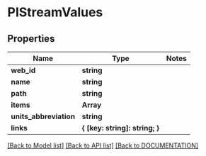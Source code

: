 # PIStreamValues

## Properties
Name | Type | Notes
------------ | ------------- | -------------
**web_id** | **string**
**name** | **string**
**path** | **string**
**items** | **Array<PITimedValue>**
**units_abbreviation** | **string**
**links** | **{ [key: string]: string; }**

[[Back to Model list]](../../DOCUMENTATION.md#documentation-for-models) [[Back to API list]](../../DOCUMENTATION.md#documentation-for-api-endpoints) [[Back to DOCUMENTATION]](../../DOCUMENTATION.md)
